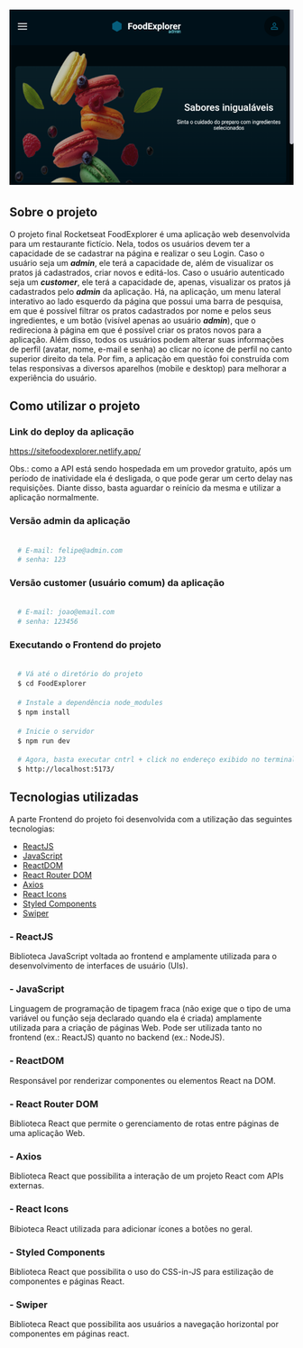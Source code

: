 <h1 align = "center">
  <img src = "./src/assets/Banner.png">
</h1>

## Sobre o projeto

O projeto final Rocketseat FoodExplorer é uma aplicação web desenvolvida para um restaurante fictício. Nela, todos os usuários devem ter a capacidade de se cadastrar na página e realizar o seu Login. Caso o usuário seja um ***admin***, ele terá a capacidade de, além de visualizar os pratos já cadastrados, criar novos e editá-los. Caso o usuário autenticado seja um ***customer***, ele terá a capacidade de, apenas, visualizar os pratos já cadastrados pelo ***admin*** da aplicação. Há, na aplicação, um menu lateral interativo ao lado esquerdo da página que possui uma barra de pesquisa, em que é possível filtrar os pratos cadastrados por nome e pelos seus ingredientes, e um botão (visível apenas ao usuário ***admin***), que o redireciona à página em que é possível criar os pratos novos para a aplicação. Além disso, todos os usuários podem alterar suas informações de perfil (avatar, nome, e-mail e senha) ao clicar no ícone de perfil no canto superior direito da tela. Por fim, a aplicação em questão foi construída com telas responsivas a diversos aparelhos (mobile e desktop) para melhorar a experiência do usuário.

## Como utilizar o projeto

### Link do deploy da aplicação

https://sitefoodexplorer.netlify.app/

Obs.: como a API está sendo hospedada em um provedor gratuito, após um período de inatividade ela é desligada, o que pode gerar um certo delay nas requisições. Diante disso, basta aguardar o reinício da mesma e utilizar a aplicação normalmente.

### Versão admin da aplicação

```bash

  # E-mail: felipe@admin.com
  # senha: 123

```

### Versão customer (usuário comum) da aplicação

```bash

  # E-mail: joao@email.com
  # senha: 123456

```
 
### Executando o Frontend do projeto

```bash

  # Vá até o diretório do projeto
  $ cd FoodExplorer

  # Instale a dependência node_modules
  $ npm install

  # Inicie o servidor 
  $ npm run dev

  # Agora, basta executar cntrl + click no endereço exibido no terminal ou digitar no seu navegador de preferência:
  $ http://localhost:5173/

```

## Tecnologias utilizadas

A parte Frontend do projeto foi desenvolvida com a utilização das seguintes tecnologias:

- [ReactJS](https://react.dev/)
- [JavaScript]()
- [ReactDOM](https://www.npmjs.com/package/react-dom)
- [React Router DOM](https://www.npmjs.com/package/react-router-dom)
- [Axios](https://www.npmjs.com/package/axios)
- [React Icons](https://react-icons.github.io/react-icons/)
- [Styled Components](https://styled-components.com/)
- [Swiper](https://swiperjs.com/react)

### - ReactJS 

Biblioteca JavaScript voltada ao frontend e amplamente utilizada para o desenvolvimento de interfaces de usuário (UIs).

### - JavaScript

Linguagem de programação de tipagem fraca (não exige que o tipo de uma variável ou função seja declarado quando ela é criada) amplamente utilizada para a criação de páginas Web. Pode ser utilizada tanto no frontend (ex.: ReactJS) quanto no backend (ex.: NodeJS).

### - ReactDOM

Responsável por renderizar componentes ou elementos React na DOM.

### - React Router DOM

Biblioteca React que permite o gerenciamento de rotas entre páginas de uma aplicação Web.

### - Axios

Biblioteca React que possibilita a interação de um projeto React com APIs externas.

### - React Icons

Bibioteca React utilizada para adicionar ícones a botões no geral.

### - Styled Components

Biblioteca React que possibilita o uso do CSS-in-JS para estilização de componentes e páginas React.

### - Swiper

Biblioteca React que possibilita aos usuários a navegação horizontal por componentes em páginas react.